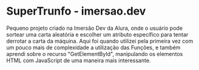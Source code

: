 # SuperTrunfo - imersao.dev
Pequeno projeto criado na Imersão Dev da Alura, onde o usuário pode sortear uma carta aleatória e escolher um atributo específico para tentar derrotar a carta da máquina. Aqui foi quando utilizei pela primeira vez com um pouco mais de complexidade a utilização das Funções, e também aprendi sobre o recurso "GetElementById", manipulando os elementos HTML com JavaScript de uma maneira mais interessante.
